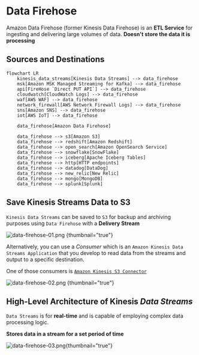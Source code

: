 # Data Firehose

Amazon Data Firehose (former Kinesis Data Firehose) is an **ETL Service** for ingesting and delivering large volumes of data.
**Doesn't store the data it is processing**

## Sources and Destinations

```mermaid
flowchart LR
    kinesis_data_streams[Kinesis Data Streams] --> data_firehose
    msk[Amazon MSK Managed Streaming for Kafka] --> data_firehose
    api[FireHose `Direct PUT API`] --> data_firehose
    cloudwatch[CloudWatch Logs] --> data_firehose
    waf[AWS WAF] --> data_firehose
    network_firewall[AWS Network Firewall Logs] --> data_firehose
    sns[Amazon SNS] --> data_firehose
    iot[AWS IoT] --> data_firehose

    data_firehose[Amazon Data Firehose]
    
    data_firehose --> s3[Amazon S3]
    data_firehose --> redshift[Amazon Redshift]
    data_firehose --> open_search[Amazon OpenSearch Service]
    data_firehose --> snowflake[SnowFlake]
    data_firehose --> iceberg[Apache Iceberg Tables]
    data_firehose --> http[HTTP endpoints]
    data_firehose --> datadog[DataDog]
    data_firehose --> new_relic[New Relic]
    data_firehose --> mongo[MongoDB]
    data_firehose --> splunk[Splunk]
```

## Save Kinesis Streams Data to S3

`Kinesis Data Streams` can be saved to `S3` for backup and archiving purposes using `Data Firehose` with a **Delivery Stream**

![data-firehose-01.png](data-firehose-01.png) {thumbnail="true"}

Alternatively, you can use a *Consumer* which is an `Amazon Kinesis Data Streams Application` that you develop to 
read data from the streams and output to a specific destination.

One of those consumers is [`Amazon Kinesis S3 Connector`](https://github.com/amazon-archives/amazon-kinesis-connectors?tab=readme-ov-file) 

![data-firehose-02.png](data-firehose-02.png) {thumbnail="true"}

## High-Level Architecture of Kinesis _Data Streams_

`Data Streams` is for **real-time** and is capable of employing complex data processing logic.

**Stores data in a stream for a set period of time**

![data-firehose-03.png](data-firehose-03.png){thumbnail="true"}